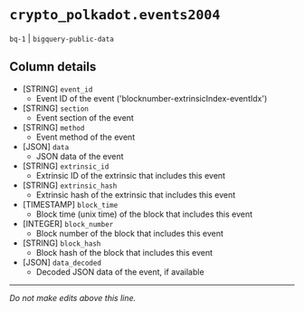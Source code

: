 # `crypto_polkadot.events2004`
`bq-1` | `bigquery-public-data`

## Column details
* [STRING]    `event_id`
  - Event ID of the event ('blocknumber-extrinsicIndex-eventIdx')
* [STRING]    `section`
  - Event section of the event
* [STRING]    `method`
  - Event method of the event
* [JSON]      `data`
  - JSON data of the event
* [STRING]    `extrinsic_id`
  - Extrinsic ID of the extrinsic that includes this event
* [STRING]    `extrinsic_hash`
  - Extrinsic hash of the extrinsic that includes this event
* [TIMESTAMP] `block_time`
  - Block time (unix time) of the block that includes this event
* [INTEGER]   `block_number`
  - Block number of the block that includes this event
* [STRING]    `block_hash`
  - Block hash of the block that includes this event
* [JSON]      `data_decoded`
  - Decoded JSON data of the event, if available

-------------------------------------------------------------------------------
*Do not make edits above this line.*
